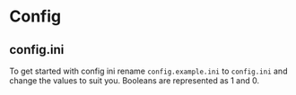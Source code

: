 # Config

## config.ini

To get started with config ini rename `config.example.ini` to `config.ini` and change the values to suit you.
Booleans are represented as 1 and 0.